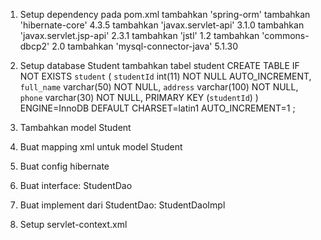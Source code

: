 1. Setup dependency pada pom.xml
    tambahkan 'spring-orm'
    tambahkan 'hibernate-core' 4.3.5
    tambahkan 'javax.servlet-api' 3.1.0
    tambahkan 'javax.servlet.jsp-api' 2.3.1
    tambahkan 'jstl' 1.2
    tambahkan 'commons-dbcp2' 2.0
    tambahkan 'mysql-connector-java' 5.1.30

2. Setup database Student
    tambahkan tabel student
    CREATE TABLE IF NOT EXISTS `student` (
        `studentId` int(11) NOT NULL AUTO_INCREMENT,
        `full_name` varchar(50) NOT NULL,
        `address` varchar(100) NOT NULL,
        `phone` varchar(30) NOT NULL,
         PRIMARY KEY (`studentId`)
    ) ENGINE=InnoDB DEFAULT CHARSET=latin1 AUTO_INCREMENT=1 ;

3. Tambahkan model Student

4. Buat mapping xml untuk model Student

5. Buat config hibernate

6. Buat interface: StudentDao

7. Buat implement dari StudentDao: StudentDaoImpl

8. Setup servlet-context.xml

